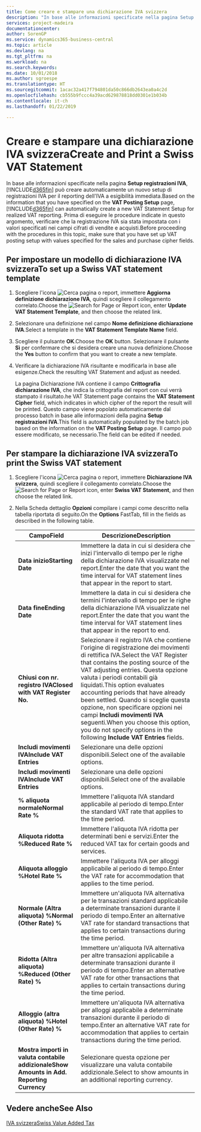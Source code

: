 ```yaml
---
title: Come creare e stampare una dichiarazione IVA svizzera
description: "In base alle informazioni specificate nella pagina Setup registrazioni IVA, Business Central può creare automaticamente un nuovo setup di registrazioni IVA per il reporting dell'IVA a esigibilità immediata. Prima di eseguire le procedure indicate in questo argomento, verificare che la registrazione IVA sia stata impostata con i valori specificati nei campi cifrati di vendite e acquisti."
services: project-madeira
documentationcenter: 
author: SorenGP
ms.service: dynamics365-business-central
ms.topic: article
ms.devlang: na
ms.tgt_pltfrm: na
ms.workload: na
ms.search.keywords: 
ms.date: 10/01/2018
ms.author: sgroespe
ms.translationtype: HT
ms.sourcegitcommit: 1acac32a417f794801da50c866db2643ea0a4c2d
ms.openlocfilehash: cb555b9fccc4a39acd629878818dd0301e1b034b
ms.contentlocale: it-ch
ms.lasthandoff: 01/22/2019

---
```

# <a name="create-and-print-a-swiss-vat-statement"></a><span data-ttu-id="bf33f-104">Creare e stampare una dichiarazione IVA svizzera</span><span class="sxs-lookup"><span data-stu-id="bf33f-104">Create and Print a Swiss VAT Statement</span></span>
<span data-ttu-id="bf33f-105">In base alle informazioni specificate nella pagina **Setup registrazioni IVA**, [!INCLUDE[d365fin](../../includes/d365fin_md.md)] può creare automaticamente un nuovo setup di registrazioni IVA per il reporting dell'IVA a esigibilità immediata.</span><span class="sxs-lookup"><span data-stu-id="bf33f-105">Based on the information that you have specified on the **VAT Posting Setup** page, [!INCLUDE[d365fin](../../includes/d365fin_md.md)] can automatically create a new VAT Statement Setup for realized VAT reporting.</span></span> <span data-ttu-id="bf33f-106">Prima di eseguire le procedure indicate in questo argomento, verificare che la registrazione IVA sia stata impostata con i valori specificati nei campi cifrati di vendite e acquisti.</span><span class="sxs-lookup"><span data-stu-id="bf33f-106">Before proceeding with the procedures in this topic, make sure that you have set up VAT posting setup with values specified for the sales and purchase cipher fields.</span></span>  

## <a name="to-set-up-a-swiss-vat-statement-template"></a><span data-ttu-id="bf33f-107">Per impostare un modello di dichiarazione IVA svizzera</span><span class="sxs-lookup"><span data-stu-id="bf33f-107">To set up a Swiss VAT statement template</span></span>  

1.  <span data-ttu-id="bf33f-108">Scegliere l'icona ![Cerca pagina o report](../../media/ui-search/search_small.png "icona Cerca pagina o report"), immettere **Aggiorna definizione dichiarazione IVA**, quindi scegliere il collegamento correlato.</span><span class="sxs-lookup"><span data-stu-id="bf33f-108">Choose the ![Search for Page or Report](../../media/ui-search/search_small.png "Search for Page or Report icon") icon, enter **Update VAT Statement Template**, and then choose the related link.</span></span>  
2.  <span data-ttu-id="bf33f-109">Selezionare una definizione nel campo **Nome definizione dichiarazione IVA**.</span><span class="sxs-lookup"><span data-stu-id="bf33f-109">Select a template in the **VAT Statement Template Name** field.</span></span>
3.  <span data-ttu-id="bf33f-110">Scegliere il pulsante **OK**.</span><span class="sxs-lookup"><span data-stu-id="bf33f-110">Choose the **OK** button.</span></span> <span data-ttu-id="bf33f-111">Selezionare il pulsante **Sì** per confermare che si desidera creare una nuova definizione.</span><span class="sxs-lookup"><span data-stu-id="bf33f-111">Choose the **Yes** button to confirm that you want to create a new template.</span></span>  
4.  <span data-ttu-id="bf33f-112">Verificare la dichiarazione IVA risultante e modificarla in base alle esigenze.</span><span class="sxs-lookup"><span data-stu-id="bf33f-112">Check the resulting VAT Statement and adjust as needed.</span></span>  

     <span data-ttu-id="bf33f-113">La pagina Dichiarazione IVA contiene il campo **Crittografia dichiarazione IVA**, che indica la crittografia del report con cui verrà stampato il risultato.</span><span class="sxs-lookup"><span data-stu-id="bf33f-113">he VAT Statement page contains the **VAT Statement Cipher** field, which indicates in which cipher of the report the result will be printed.</span></span> <span data-ttu-id="bf33f-114">Questo campo viene popolato automaticamente dal processo batch in base alle informazioni della pagina **Setup registrazioni IVA**.</span><span class="sxs-lookup"><span data-stu-id="bf33f-114">This field is automatically populated by the batch job based on the information on the **VAT Posting Setup** page.</span></span> <span data-ttu-id="bf33f-115">Il campo può essere modificato, se necessario.</span><span class="sxs-lookup"><span data-stu-id="bf33f-115">The field can be edited if needed.</span></span>  

## <a name="to-print-the-swiss-vat-statement"></a><span data-ttu-id="bf33f-116">Per stampare la dichiarazione IVA svizzera</span><span class="sxs-lookup"><span data-stu-id="bf33f-116">To print the Swiss VAT statement</span></span>  

1.  <span data-ttu-id="bf33f-117">Scegliere l'icona ![Cerca pagina o report](../../media/ui-search/search_small.png "icona Cerca pagina o report"), immettere **Dichiarazione IVA svizzera**, quindi scegliere il collegamento correlato.</span><span class="sxs-lookup"><span data-stu-id="bf33f-117">Choose the ![Search for Page or Report](../../media/ui-search/search_small.png "Search for Page or Report icon") icon, enter **Swiss VAT Statement**, and then choose the related link.</span></span>  
2.  <span data-ttu-id="bf33f-118">Nella Scheda dettaglio **Opzioni** compilare i campi come descritto nella tabella riportata di seguito.</span><span class="sxs-lookup"><span data-stu-id="bf33f-118">On the **Options** FastTab, fill in the fields as described in the following table.</span></span>  

    |<span data-ttu-id="bf33f-119">Campo</span><span class="sxs-lookup"><span data-stu-id="bf33f-119">Field</span></span>|<span data-ttu-id="bf33f-120">Descrizione</span><span class="sxs-lookup"><span data-stu-id="bf33f-120">Description</span></span>|  
    |---------------------------------|---------------------------------------|  
    |<span data-ttu-id="bf33f-121">**Data inizio**</span><span class="sxs-lookup"><span data-stu-id="bf33f-121">**Starting Date**</span></span>|<span data-ttu-id="bf33f-122">Immettere la data in cui si desidera che inizi l'intervallo di tempo per le righe della dichiarazione IVA visualizzate nel report.</span><span class="sxs-lookup"><span data-stu-id="bf33f-122">Enter the date that you want the time interval for VAT statement lines that appear in the report to start.</span></span>|  
    |<span data-ttu-id="bf33f-123">**Data fine**</span><span class="sxs-lookup"><span data-stu-id="bf33f-123">**Ending Date**</span></span>|<span data-ttu-id="bf33f-124">Immettere la data in cui si desidera che termini l'intervallo di tempo per le righe della dichiarazione IVA visualizzate nel report.</span><span class="sxs-lookup"><span data-stu-id="bf33f-124">Enter the date that you want the time interval for VAT statement lines that appear in the report to end.</span></span>|  
    |<span data-ttu-id="bf33f-125">**Chiusi con nr. registro IVA**</span><span class="sxs-lookup"><span data-stu-id="bf33f-125">**Closed with VAT Register No.**</span></span>|<span data-ttu-id="bf33f-126">Selezionare il registro IVA che contiene l'origine di registrazione dei movimenti di rettifica IVA.</span><span class="sxs-lookup"><span data-stu-id="bf33f-126">Select the VAT Register that contains the posting source of the VAT adjusting entries.</span></span> <span data-ttu-id="bf33f-127">Questa opzione valuta i periodi contabili già liquidati.</span><span class="sxs-lookup"><span data-stu-id="bf33f-127">This option evaluates accounting periods that have already been settled.</span></span> <span data-ttu-id="bf33f-128">Quando si sceglie questa opzione, non specificare opzioni nei campi **Includi movimenti IVA** seguenti.</span><span class="sxs-lookup"><span data-stu-id="bf33f-128">When you choose this option, you do not specify options in the following **Include VAT Entries** fields.</span></span>|  
    |<span data-ttu-id="bf33f-129">**Includi movimenti IVA**</span><span class="sxs-lookup"><span data-stu-id="bf33f-129">**Include VAT Entries**</span></span>|<span data-ttu-id="bf33f-130">Selezionare una delle opzioni disponibili.</span><span class="sxs-lookup"><span data-stu-id="bf33f-130">Select one of the available options.</span></span>|  
    |<span data-ttu-id="bf33f-131">**Includi movimenti IVA**</span><span class="sxs-lookup"><span data-stu-id="bf33f-131">**Include VAT Entries**</span></span>|<span data-ttu-id="bf33f-132">Selezionare una delle opzioni disponibili.</span><span class="sxs-lookup"><span data-stu-id="bf33f-132">Select one of the available options.</span></span>|  
    |<span data-ttu-id="bf33f-133">**% aliquota normale**</span><span class="sxs-lookup"><span data-stu-id="bf33f-133">**Normal Rate %**</span></span>|<span data-ttu-id="bf33f-134">Immettere l'aliquota IVA standard applicabile al periodo di tempo.</span><span class="sxs-lookup"><span data-stu-id="bf33f-134">Enter the standard VAT rate that applies to the time period.</span></span>|  
    |<span data-ttu-id="bf33f-135">**Aliquota ridotta %**</span><span class="sxs-lookup"><span data-stu-id="bf33f-135">**Reduced Rate %**</span></span>|<span data-ttu-id="bf33f-136">Immettere l'aliquota IVA ridotta per determinati beni e servizi.</span><span class="sxs-lookup"><span data-stu-id="bf33f-136">Enter the reduced VAT tax for certain goods and services.</span></span>|  
    |<span data-ttu-id="bf33f-137">**Aliquota alloggio %**</span><span class="sxs-lookup"><span data-stu-id="bf33f-137">**Hotel Rate %**</span></span>|<span data-ttu-id="bf33f-138">Immettere l'aliquota IVA per alloggi applicabile al periodo di tempo.</span><span class="sxs-lookup"><span data-stu-id="bf33f-138">Enter the VAT rate for accommodation that applies to the time period.</span></span>|  
    |<span data-ttu-id="bf33f-139">**Normale (Altra aliquota) %**</span><span class="sxs-lookup"><span data-stu-id="bf33f-139">**Normal (Other Rate) %**</span></span>|<span data-ttu-id="bf33f-140">Immettere un'aliquota IVA alternativa per le transazioni standard applicabile a determinate transazioni durante il periodo di tempo.</span><span class="sxs-lookup"><span data-stu-id="bf33f-140">Enter an alternative VAT rate for standard transactions that applies to certain transactions during the time period.</span></span>|  
    |<span data-ttu-id="bf33f-141">**Ridotta (Altra aliquota) %**</span><span class="sxs-lookup"><span data-stu-id="bf33f-141">**Reduced (Other Rate) %**</span></span>|<span data-ttu-id="bf33f-142">Immettere un'aliquota IVA alternativa per altre transazioni applicabile a determinate transazioni durante il periodo di tempo.</span><span class="sxs-lookup"><span data-stu-id="bf33f-142">Enter an alternative VAT rate for other transactions that applies to certain transactions during the time period.</span></span>|  
    |<span data-ttu-id="bf33f-143">**Alloggio (altra aliquota) %**</span><span class="sxs-lookup"><span data-stu-id="bf33f-143">**Hotel (Other Rate) %**</span></span>|<span data-ttu-id="bf33f-144">Immettere un'aliquota IVA alternativa per alloggi applicabile a determinate transazioni durante il periodo di tempo.</span><span class="sxs-lookup"><span data-stu-id="bf33f-144">Enter an alternative VAT rate for accommodation that applies to certain transactions during the time period.</span></span>|  
    |<span data-ttu-id="bf33f-145">**Mostra importi in valuta contabile addizionale**</span><span class="sxs-lookup"><span data-stu-id="bf33f-145">**Show Amounts in Add. Reporting Currency**</span></span>|<span data-ttu-id="bf33f-146">Selezionare questa opzione per visualizzare una valuta contabile addizionale.</span><span class="sxs-lookup"><span data-stu-id="bf33f-146">Select to show amounts in an additional reporting currency.</span></span>|  

## <a name="see-also"></a><span data-ttu-id="bf33f-147">Vedere anche</span><span class="sxs-lookup"><span data-stu-id="bf33f-147">See Also</span></span>  
 [<span data-ttu-id="bf33f-148">IVA svizzera</span><span class="sxs-lookup"><span data-stu-id="bf33f-148">Swiss Value Added Tax</span></span>](swiss-value-added-tax.md)

